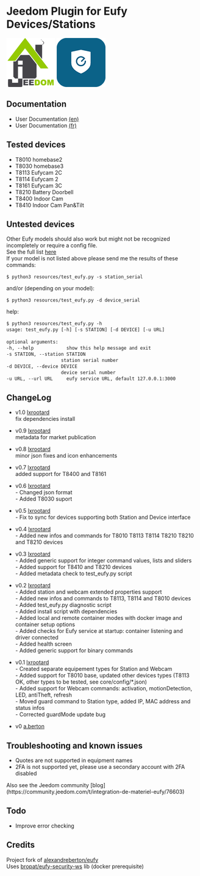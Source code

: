 # Jeedom Plugin for Eufy Devices/Stations

![Logo Jeedom](docs/images/jeedom.png)
![Logo Plugin](docs/images/eufy.png)

## Documentation

- User Documentation [(en)](docs/en_US/index.md)
- User Documentation [(fr)](docs/fr_FR/index.md)

## Tested devices
- T8010 homebase2
- T8030 homebase3
- T8113 Eufycam 2C 
- T8114 Eufycam 2
- T8161 Eufycam 3C
- T8210 Battery Doorbell
- T8400 Indoor Cam
- T8410 Indoor Cam Pan&Tilt

## Untested devices
Other Eufy models should also work but might not be recognized incompletely or require a config file.
<br>See the full list [here](https://bropat.github.io/eufy-security-client/#/supported_devices)
<br>If your model is not listed above please send me the results of these commands:

    $ python3 resources/test_eufy.py -s station_serial

and/or (depending on your model):

    $ python3 resources/test_eufy.py -d device_serial

help: 

    $ python3 resources/test_eufy.py -h
    usage: test_eufy.py [-h] [-s STATION] [-d DEVICE] [-u URL]

    optional arguments:
	-h, --help            show this help message and exit
	-s STATION, --station STATION
                        station serial number
	-d DEVICE, --device DEVICE
                        device serial number
	-u URL, --url URL     eufy service URL, default 127.0.0.1:3000

## ChangeLog
* v1.0 [lxrootard](https://github.com/lxrootard)
<br> fix dependencies install
* v0.9 [lxrootard](https://github.com/lxrootard)
<br> metadata for market publication
* v0.8 [lxrootard](https://github.com/lxrootard)
<br> minor json fixes and icon enhancements
* v0.7 [lxrootard](https://github.com/lxrootard)
<br> added support for T8400 and T8161
* v0.6 [lxrootard](https://github.com/lxrootard)
<br> - Changed json format
<br> - Added T8030 suport
* v0.5 [lxrootard](https://github.com/lxrootard)
<br> - Fix to sync for devices supporting both Station and Device interface 
* v0.4 [lxrootard](https://github.com/lxrootard)
<br> - Added new infos and commands for T8010 T8113 T8114 T8210 T8210 and T8210 devices
* v0.3 [lxrootard](https://github.com/lxrootard)
<br> - Added generic support for integer command values, lists and sliders
<br> - Added support for T8410 and T8210 devices
<br> - Added metadata check to test_eufy.py script
* v0.2 [lxrootard](https://github.com/lxrootard)
<br> - Added station and webcam extended properties support
<br> - Added new infos and commands to T8113, T8114 and T8010 devices
<br> - Added test_eufy.py diagnostic script
<br> - Added install script with dependencies
<br> - Added local and remote container modes with docker image and container setup options
<br> - Added checks for Eufy service at startup: container listening and driver connected
<br> - Added health screen
<br> - Added generic support for binary commands

* v0.1 [lxrootard](https://github.com/lxrootard) 
<br> - Created separate equipement types for Station and Webcam 
<br> - Added support for T8010 base, updated other devices types (T8113 OK, other types to be tested, see core/config/*.json)
<br> - Added support for Webcam commands: activation, motionDetection, LED, antiTheft, refresh
<br> - Moved guard command to Station type, added IP, MAC address and status infos
<br> - Corrected guardMode update bug

* v0 [a.berton](https://github.com/alexandreberton)

## Troubleshooting and known issues
* Quotes are not supported in equipment names
* 2FA is not supported yet, please use a secondary account with 2FA disabled
<p>
Also see the Jeedom community [blog](https://community.jeedom.com/t/integration-de-materiel-eufy/76603)

## Todo
* Improve error checking

## Credits
Project fork of [alexandreberton/eufy](https://github.com/alexandreberton/eufy)
<br>Uses [bropat/eufy-security-ws](https://github.com/bropat/eufy-security-ws) lib (docker prerequisite)

